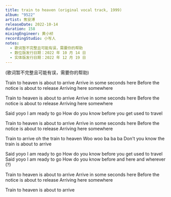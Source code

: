 ```yaml
---
title: train to heaven (original vocal track, 1999)
album: "9522"
artist: 焦安溥
releaseDate: 2022-10-14
duration: 158
mixingEngineer: 黄小桢
recordingStudio: 小写人
notes:
  - 歌词暂不完整且可能有误，需要你的帮助
  - 数位版发行日期：2022 年 10 月 14 日
  - 实体版发行日期：2022 年 12 月 19 日
---
```

(歌词暂不完整且可能有误，需要你的帮助)

Train to heaven is about to arrive
Arrive in some seconds here
Before the notice is about to release
Arriving here somewhere

Train to heaven is about to arrive
Arrive in some seconds here
Before the notice is about to release
Arriving here somewhere

Said yoyo I am ready to go
How do you know before you get used to travel

Train to heaven is about to arrive
Arrive in some seconds here
Before the notice is about to release
Arriving here somewhere

Train to arrive oh the train to heaven
Woo woo ba ba ba
Don't you know the train is about to arrive

Said yoyo I am ready to go
How do you know before you get used to travel
Said yoyo I am ready to go
How do you know before and here and wherever (?)

Train to heaven is about to arrive
Arrive in some seconds here
Before the notice is about to release
Arriving here somewhere

Train to heaven is about to arrive